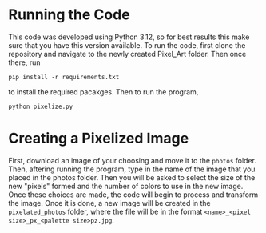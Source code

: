 # Running the Code
This code was developed using Python 3.12, so for best results this make sure that you have this version available. To run the code, first clone the repository and navigate to the newly created Pixel_Art folder. Then once there, run 
```
pip install -r requirements.txt
```
to install the required pacakges. Then to run the program, 
```
python pixelize.py
```
# Creating a Pixelized Image
First, download an image of your choosing and move it to the ```photos``` folder. Then, aftering running the program, type in the name of the image that you placed in the photos folder. Then you will be asked to select the size of the new "pixels" formed and the number of colors to use in the new image. Once these choices are made, the code will begin to process and transform the image. Once it is done, a new image will be created in the ```pixelated_photos``` folder, where the file will be in the format ```<name>_<pixel size>_px_<palette size>pz.jpg```. 
